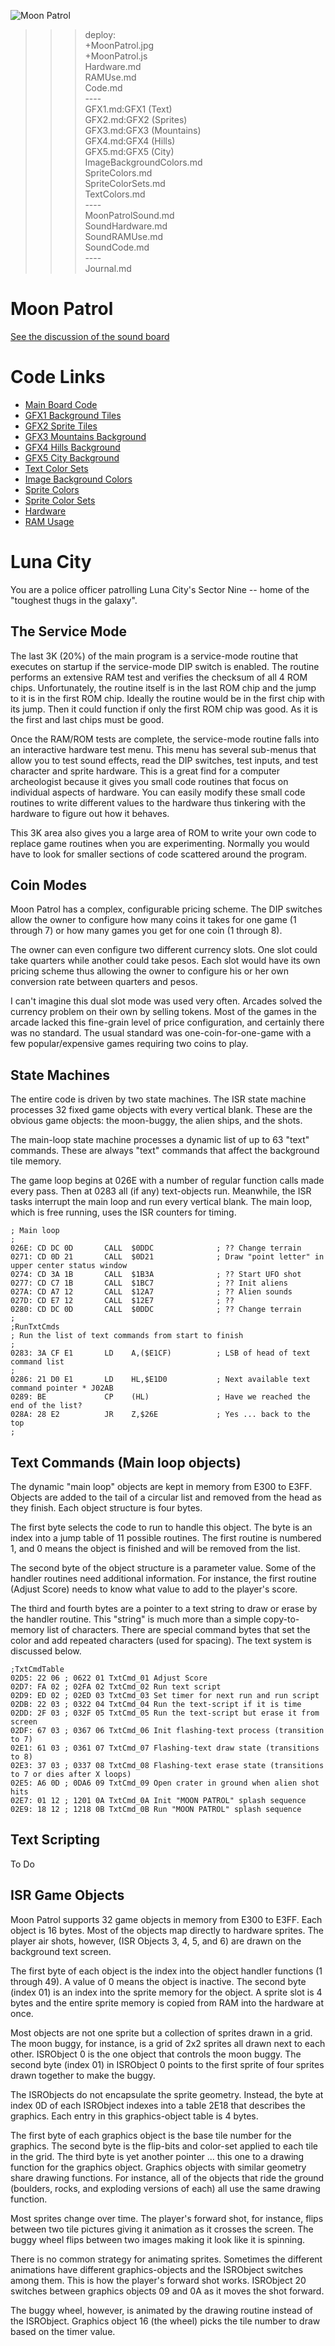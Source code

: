 ![Moon Patrol](MoonPatrol.jpg)

>>> deploy:<br>
>>>   +MoonPatrol.jpg<br>
>>>   +MoonPatrol.js<br>
>>>   Hardware.md<br>
>>>   RAMUse.md<br>
>>>   Code.md<br>
>>>   ----<br>
>>>   GFX1.md:GFX1 (Text)<br>
>>>   GFX2.md:GFX2 (Sprites)<br>
>>>   GFX3.md:GFX3 (Mountains)<br>
>>>   GFX4.md:GFX4 (Hills)<br>
>>>   GFX5.md:GFX5 (City)<br>
>>>   ImageBackgroundColors.md<br>
>>>   SpriteColors.md<br>
>>>   SpriteColorSets.md<br>
>>>   TextColors.md<br>
>>>   ----<br>
>>>   MoonPatrolSound.md<br>
>>>   SoundHardware.md<br>
>>>   SoundRAMUse.md<br>
>>>   SoundCode.md<br>
>>>   ----<br>
>>>   Journal.md<br>

# Moon Patrol

[See the discussion of the sound board](MoonPatrolSound.md)

# Code Links

* [Main Board Code](Code.md)
* [GFX1 Background Tiles](GFX1.md)
* [GFX2 Sprite Tiles](GFX2.md)
* [GFX3 Mountains Background](GFX3.md)
* [GFX4 Hills Background](GFX4.md)
* [GFX5 City Background](GFX5.md)
* [Text Color Sets](TextColors.md)
* [Image Background Colors](ImageBackgroundColors.md)
* [Sprite Colors](SpriteColors.md)
* [Sprite Color Sets](SpriteColorSets.md)
* [Hardware](Hardware.md)
* [RAM Usage](RAMTable.md)

# Luna City

You are a police officer patrolling Luna City's Sector Nine -- home of the "toughest thugs in the galaxy".

## The Service Mode

The last 3K (20%) of the main program is a service-mode routine that executes on startup if the service-mode DIP switch is enabled. The routine 
performs an extensive RAM test and verifies the checksum of all 4 ROM chips. Unfortunately, the routine itself is in the last ROM chip and the 
jump to it is in the first ROM chip. Ideally the routine would be in the first chip with its jump. Then it could function if only the first ROM 
chip was good. As it is the first and last chips must be good.

Once the RAM/ROM tests are complete, the service-mode routine falls into an interactive hardware test menu. This menu has several sub-menus that 
allow you to test sound effects, read the DIP switches, test inputs, and test character and sprite hardware. This is a great find for a computer 
archeologist because it gives you small code routines that focus on individual aspects of hardware. You can easily modify these small code routines 
to write different values to the hardware thus tinkering with the hardware to figure out how it behaves.

This 3K area also gives you a large area of ROM to write your own code to replace game routines when you are experimenting. Normally you would have to 
look for smaller sections of code scattered around the program.

## Coin Modes

Moon Patrol has a complex, configurable pricing scheme. The DIP switches allow the owner to configure how many coins it takes for one game (1 through 7) 
or how many games you get for one coin (1 through 8).

The owner can even configure two different currency slots. One slot could take quarters while another could take pesos. Each slot would have its own 
pricing scheme thus allowing the owner to configure his or her own conversion rate between quarters and pesos.

I can't imagine this dual slot mode was used very often. Arcades solved the currency problem on their own by selling tokens. Most of the games in the
 arcade lacked this fine-grain level of price configuration, and certainly there was no standard. The usual standard was one-coin-for-one-game with a 
 few popular/expensive games requiring two coins to play.

## State Machines

The entire code is driven by two state machines. The ISR state machine processes 32 fixed game objects with every vertical blank. These are the obvious 
game objects: the moon-buggy, the alien ships, and the shots.

The main-loop state machine processes a dynamic list of up to 63 "text" commands. These are always "text" commands that affect the background tile memory.

The game loop begins at 026E with a number of regular function calls made every pass. Then at 0283 all (if any) text-objects run. Meanwhile, the ISR tasks 
interrupt the main loop and run every vertical blank. The main loop, which is free running, uses the ISR counters for timing.

```plainCode
; Main loop
;
026E: CD DC 0D       CALL  $0DDC              ; ?? Change terrain
0271: CD 0D 21       CALL  $0D21              ; Draw "point letter" in upper center status window
0274: CD 3A 1B       CALL  $1B3A              ; ?? Start UFO shot
0277: CD C7 1B       CALL  $1BC7              ; ?? Init aliens
027A: CD A7 12       CALL  $12A7              ; ?? Alien sounds
027D: CD E7 12       CALL  $12E7              ; ??
0280: CD DC 0D       CALL  $0DDC              ; ?? Change terrain
;
;RunTxtCmds
; Run the list of text commands from start to finish
;
0283: 3A CF E1       LD    A,($E1CF)          ; LSB of head of text command list
;
0286: 21 D0 E1       LD    HL,$E1D0           ; Next available text command pointer * J02AB
0289: BE             CP    (HL)               ; Have we reached the end of the list?
028A: 28 E2          JR    Z,$26E             ; Yes ... back to the top
;
```

## Text Commands (Main loop objects)

The dynamic "main loop" objects are kept in memory from E300 to E3FF. Objects are added to the tail of a circular list and removed from the head 
as they finish. Each object structure is four bytes.

The first byte selects the code to run to handle this object. The byte is an index into a jump table of 11 possible routines. The first routine 
is numbered 1, and 0 means the object is finished and will be removed from the list.

The second byte of the object structure is a parameter value. Some of the handler routines need additional information. For instance, the first 
routine (Adjust Score) needs to know what value to add to the player's score.

The third and fourth bytes are a pointer to a text string to draw or erase by the handler routine. This "string" is much more than a simple 
copy-to-memory list of characters. There are special command bytes that set the color and add repeated characters (used for spacing). The text 
system is discussed below.

```plainCode
;TxtCmdTable
02D5: 22 06 ; 0622 01 TxtCmd_01 Adjust Score
02D7: FA 02 ; 02FA 02 TxtCmd_02 Run text script
02D9: ED 02 ; 02ED 03 TxtCmd_03 Set timer for next run and run script
02DB: 22 03 ; 0322 04 TxtCmd_04 Run the text-script if it is time
02DD: 2F 03 ; 032F 05 TxtCmd_05 Run the text-script but erase it from screen
02DF: 67 03 ; 0367 06 TxtCmd_06 Init flashing-text process (transition to 7)
02E1: 61 03 ; 0361 07 TxtCmd_07 Flashing-text draw state (transitions to 8)
02E3: 37 03 ; 0337 08 TxtCmd_08 Flashing-text erase state (transitions to 7 or dies after X loops)
02E5: A6 0D ; 0DA6 09 TxtCmd_09 Open crater in ground when alien shot hits
02E7: 01 12 ; 1201 0A TxtCmd_0A Init "MOON PATROL" splash sequence
02E9: 18 12 ; 1218 0B TxtCmd_0B Run "MOON PATROL" splash sequence
```

## Text Scripting 
To Do

## ISR Game Objects 

Moon Patrol supports 32 game objects in memory from E300 to E3FF. Each object is 16 bytes. Most of the objects map directly to hardware sprites. 
The player air shots, however, (ISR Objects 3, 4, 5, and 6) are drawn on the background text screen.

The first byte of each object is the index into the object handler functions (1 through 49). A value of 0 means the object is inactive. The second 
byte (index 01) is an index into the sprite memory for the object. A sprite slot is 4 bytes and the entire sprite memory is copied from RAM into the 
hardware at once.

Most objects are not one sprite but a collection of sprites drawn in a grid. The moon buggy, for instance, is a grid of 2x2 sprites all drawn next 
to each other. ISRObject 0 is the one object that controls the moon buggy. The second byte (index 01) in ISRObject 0 points to the first sprite of 
four sprites drawn together to make the buggy.

The ISRObjects do not encapsulate the sprite geometry. Instead, the byte at index 0D of each ISRObject indexes into a table 2E18 that describes the 
graphics. Each entry in this graphics-object table is 4 bytes.

The first byte of each graphics object is the base tile number for the graphics. The second byte is the flip-bits and color-set applied to each tile 
in the grid. The third byte is yet another pointer ... this one to a drawing function for the graphics object. Graphics objects with similar geometry 
share drawing functions. For instance, all of the objects that ride the ground (boulders, rocks, and exploding versions of each) all use the same 
drawing function.

Most sprites change over time. The player's forward shot, for instance, flips between two tile pictures giving it animation as it crosses the screen. 
The buggy wheel flips between two images making it look like it is spinning.

There is no common strategy for animating sprites. Sometimes the different animations have different graphics-objects and the ISRObject switches among 
them. This is how the player's forward shot works. ISRObject 20 switches between graphics objects 09 and 0A as it moves the shot forward.

The buggy wheel, however, is animated by the drawing routine instead of the ISRObject. Graphics object 16 (the wheel) picks the tile number to draw 
based on the timer value.
